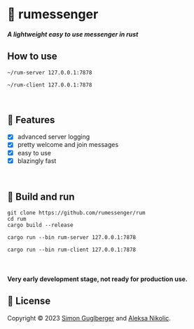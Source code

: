 # 📨 rumessenger
##### A lightweight easy to use messenger in rust

## How to use

```
~/rum-server 127.0.0.1:7878
```

```
~/rum-client 127.0.0.1:7878
```
</br>

## 🔋 Features
- [x] advanced server logging
- [x] pretty welcome and join messages
- [x] easy to use
- [x] blazingly fast
</br>

## 🔨 Build and run
```
git clone https://github.com/rumessenger/rum
cd rum
cargo build --release
```
```
cargo run --bin rum-server 127.0.0.1:7878
```
```
cargo run --bin rum-client 127.0.0.1:7878
```

</br>

#### Very early development stage, not ready for production use.

## 📝 License

Copyright © 2023 [Simon Guglberger](https://github.com/sxmon17) and [Aleksa Nikolic](https://github.com/aaaleks07).</br>
